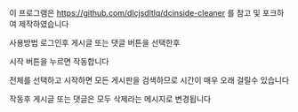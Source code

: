 이 프로그램은 https://github.com/dlcjsdltlq/dcinside-cleaner 를 참고 및 포크하여 제작하였습니다

사용방법
로그인후 게시글 또는 댓글 버튼을 선택한후 

시작 버튼을 누르면 작동합니다

전체를 선택하고 시작하면 모든 게시판을 검색하므로 시간이 매우 오래 걸릴수 있습니다

작동후 게시글 또는 댓글은 모두 삭제라는 메시지로 변경됩니다
